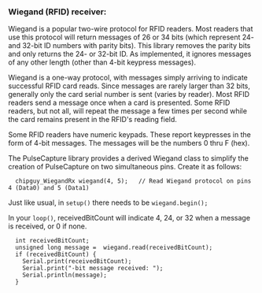 ### Wiegand (RFID) receiver:

Wiegand is a popular two-wire protocol for RFID readers.  Most readers that use this protocol will return messages of
26 or 34 bits (which represent 24- and 32-bit ID numbers with parity bits).  This library removes the
parity bits and only returns the 24- or 32-bit ID.  As implemented, it ignores messages of any
other length (other than 4-bit keypress messages).

Wiegand is a one-way protocol, with messages simply arriving to indicate successful RFID card reads.
Since messages are rarely larger than 32 bits, generally only the card serial number is sent (varies by reader).
Most RFID readers send a message once when a card is presented.  Some RFID readers, but not all,
will repeat the message a few times per second while the card remains present in the RFID's reading field.

Some RFID readers have numeric keypads.  These report keypresses in the form of 4-bit messages.
The messages will be the numbers 0 thru F (hex).

The PulseCapture library provides a derived Wiegand class to simplify the creation of PulseCapture on two
simultaneous pins.  Create it as follows:

```
  chipguy_WiegandRx wiegand(4, 5);   // Read Wiegand protocol on pins 4 (Data0) and 5 (Data1)
```

Just like usual, in ```setup()``` there needs to be ```wiegand.begin();```

In your ```loop()```, receivedBitCount will indicate 4, 24, or 32 when a message is received, or 0 if none.

```  
  int receivedBitCount;
  unsigned long message =  wiegand.read(receivedBitCount);
  if (receivedBitCount) {
    Serial.print(receivedBitCount);
    Serial.print("-bit message received: ");
    Serial.println(message);
  }
```
